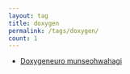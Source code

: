 ```yaml
---
layout: tag
title: doxygen
permalink: /tags/doxygen/
count: 1
---
```


- [Doxygeneuro munseohwahagi](https://khbrst.github.io/dev/use-doxygen/)
